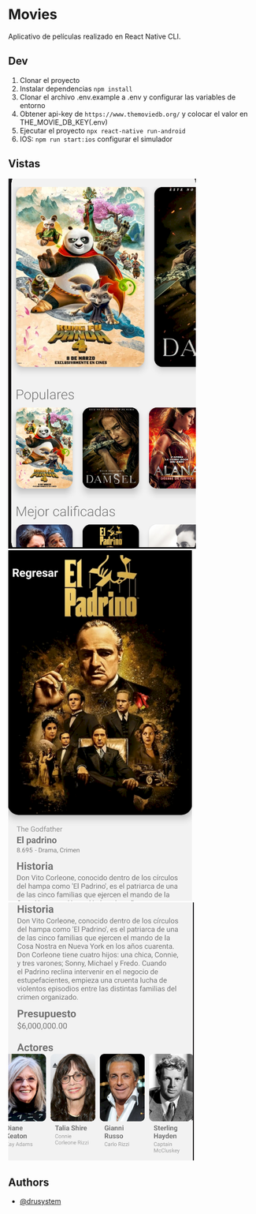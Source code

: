 # Movies
Aplicativo de películas realizado en React Native CLI.

## Dev
1. Clonar el proyecto
2. Instalar dependencias `npm install`
3. Clonar el archivo .env.example a .env y configurar las variables de entorno
4. Obtener api-key de `https://www.themoviedb.org/` y colocar el valor en THE_MOVIE_DB_KEY(.env)
4. Ejecutar el proyecto `npx react-native run-android`
5. IOS: `npm run start:ios` configurar el simulador

## Vistas

![Home](./img/home.png)
![Detalle 1](./img/detail_1.png)
![Detalle 2](./img/detail_2.png)

## Authors

- [@drusystem](https://www.github.com/drusystem)